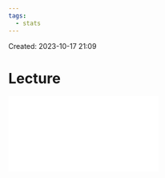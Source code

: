```yaml
---
tags:
  - stats
---
```

Created: 2023-10-17 21:09
# Lecture

![](customer-analytics/Clickstreams-AB-testing.pdf)